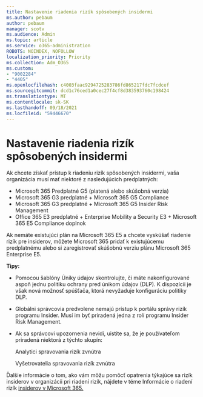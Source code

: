 ```yaml
---
title: Nastavenie riadenia rizík spôsobených insidermi
ms.author: pebaum
author: pebaum
manager: scotv
ms.audience: Admin
ms.topic: article
ms.service: o365-administration
ROBOTS: NOINDEX, NOFOLLOW
localization_priority: Priority
ms.collection: Adm_O365
ms.custom:
- "9002284"
- "4405"
ms.openlocfilehash: c4003faac9294725283786fd865217fdc7fcdcef
ms.sourcegitcommit: dcd1c76ced1a0cec27f4cf8d383593760c198424
ms.translationtype: MT
ms.contentlocale: sk-SK
ms.lasthandoff: 09/18/2021
ms.locfileid: "59446670"
---
```

# <a name="set-up-insider-risk-management"></a>Nastavenie riadenia rizík spôsobených insidermi

Ak chcete získať prístup k riadeniu rizík spôsobených insidermi, vaša organizácia musí mať niektoré z nasledujúcich predplatných:

- Microsoft 365 Predplatné G5 (platená alebo skúšobná verzia)
- Microsoft 365 G3 predplatné + Microsoft 365 G5 Compliance
- Microsoft 365 G3 predplatné + Microsoft 365 G5 Insider Risk Management
- Office 365 E3 predplatné + Enterprise Mobility a Security E3 + Microsoft 365 E5 Compliance doplnok

Ak nemáte existujúci plán na Microsoft 365 E5 a chcete vyskúšať riadenie rizík pre insiderov, môžete Microsoft 365 pridať k existujúcemu predplatnému alebo si zaregistrovať skúšobnú verziu plánu Microsoft 365 Enterprise E5.

**Tipy:**

- Pomocou šablóny Úniky údajov skontrolujte, či máte nakonfigurované aspoň jednu politiku ochrany pred únikom údajov (DLP). K dispozícii je však nová možnosť spúšťača, ktorá nevyžaduje konfiguráciu politiky DLP.

- Globálni správcovia predvolene nemajú prístup k portálu správy rizík programu Insider. Musí im byť priradená jedna z rolí programu Insider Risk Management.

- Ak sa správcovi upozornenia nevidí, uistite sa, že je používateľom priradená niektorá z týchto skupín:

    Analytici spravovania rizík zvnútra

    Vyšetrovatelia spravovania rizík zvnútra

Ďalšie informácie o tom, ako vám môžu pomôcť opatrenia týkajúce sa rizík insiderov v organizácii pri riadení rizík, nájdete v téme Informácie o riadení rizík [insiderov v Microsoft 365.](https://docs.microsoft.com/microsoft-365/compliance/insider-risk-management)